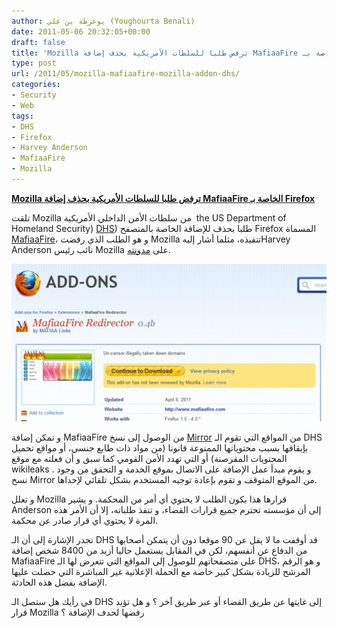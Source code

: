 ```yaml
---
author: يوغرطة بن علي (Youghourta Benali)
date: 2011-05-06 20:32:05+00:00
draft: false
title: 'Mozilla ترفض طلبا للسلطات الأمريكية بحذف إضافة MafiaaFire الخاصة بـ Firefox '
type: post
url: /2011/05/mozilla-mafiaafire-mozilla-addon-dhs/
categories:
- Security
- Web
tags:
- DHS
- Firefox
- Harvey Anderson
- MafiaaFire
- Mozilla
---
```


**[Mozilla ترفض طلبا للسلطات الأمريكية بحذف إضافة MafiaaFire الخاصة بـ Firefox](https://www.it-scoop.com/2011/05/mozilla-mafiaafire-mozilla-addon-dhs)**


تلقت Mozilla من سلطات الأمن الداخلي الأمريكية  the US Department of Homeland Security) [DHS](http://en.wikipedia.org/wiki/United_States_Department_of_Homeland_Security)) طلبا بحذف للإضافة الخاصة بالمتصفح Firefox المسماة [MafiaaFire](https://addons.mozilla.org/en-US/firefox/addon/mafiaafire-redirector/)، و هو الطلب الذي رفضت Mozilla تنفيذه، مثلما أشار إليهHarvey Anderson نائب رئيس Mozilla على [مدونته](https://lockshot.wordpress.com/2011/05/05/homeland-security-request-to-take-down-mafiaafire-add-on/).

[![](mafiaafire.png)
](https://www.it-scoop.com/2011/05/mozilla-mafiaafire-mozilla-addon-dhs)

و تمكن إضافة MafiaaFire من الوصول إلى نسخ [Mirror](http://en.wikipedia.org/wiki/Mirror_(computing)) من المواقع التي تقوم الـ DHS بإيقافها بسبب محتوياتها الممنوعة قانونا (من مواد ذات طابع جنسي، أو مواقع تحميل المحتويات المقرصنة) أو التي تهدد الأمن القومي كما سبق و أن فعلته مع موقع wikileaks . و يقوم مبدأ عمل الإضافة على الاتصال بموقع الخدمة و التحقق من وجود نسخ Mirror من الموقع المتوقف و تقوم بإعادة توجيه المستخدم بشكل تلقائي لإحداها.

و تعلل Mozilla قرارها هذا بكون الطلب لا يحتوي أي أمر من المحكمة. و يشير Anderson إلى أن مؤسسته تحترم جميع قرارات القضاء، و تنفذ طلباته، إلا أن الأمر هذه المرة لا يحتوي أي قرار صادر عن محكمة.

تجدر الإشارة إلى أن الـ DHS قد أوقفت ما لا يقل عن 90 موقعا دون أن يتمكن أصحابها من الدفاع عن أنفسهم، لكن في المقابل يستعمل حاليا أزيد من 8400 شخص إضافة MafiaaFire على متصفحاتهم للوصول إلى المواقع التي تتعرض لها الـ DHS، و هو الرقم المرشح للزيادة بشكل كبير خاصة مع الحملة الإعلانية غير المباشرة التي حصلت عليها الإضافة بفضل هذه الحادثة.

في رأيك هل ستصل الـ DHS إلى غايتها عن طريق القضاء أو عبر طريق آخر ؟ و هل تؤيد قرار Mozilla رفضها لحدف الإضافة ؟


